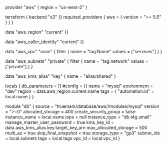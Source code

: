 provider "aws" {
  region = "us-west-2"
}

terraform {
  backend "s3" {}
  required_providers {
    aws = {
      version = ">= 5.0"
    }
  }
}

data "aws_region" "current" {}

data "aws_caller_identity" "current" {}

data "aws_vpc" "main" {
  filter {
    name   = "tag:Name"
    values = ["services"]
  }
}

data "aws_subnets" "private" {
  filter {
    name   = "tag:network"
    values = ["private"]
  }
}

data "aws_kms_alias" "key" {
  name = "alias/shared"
}

locals {
  db_parameters = []
  #config = {}
  name   = "mysql"
  environment = "dev"
  region = data.aws_region.current.name
  tags = {
    "automation:id"  = local.name
  }
}

module "db" {
  source              = "truemark/database/aws//modules/mysql"
  version             = ">=0"
  allocated_storage            = 400
  create_security_group        = false
  instance_name                = local.name
  iops                         = null
  instance_type                = "db.t4g.small"
  manage_master_user_password  = true
  kms_key_id                   = data.aws_kms_alias.key.target_key_arn
  max_allocated_storage        = 500
  multi_az                     = true
  skip_final_snapshot          = true
  storage_type                 = "gp3"
  subnet_ids                   = local.subnets
  tags                         = local.tags
  vpc_id                       = local.vpc_id
}
